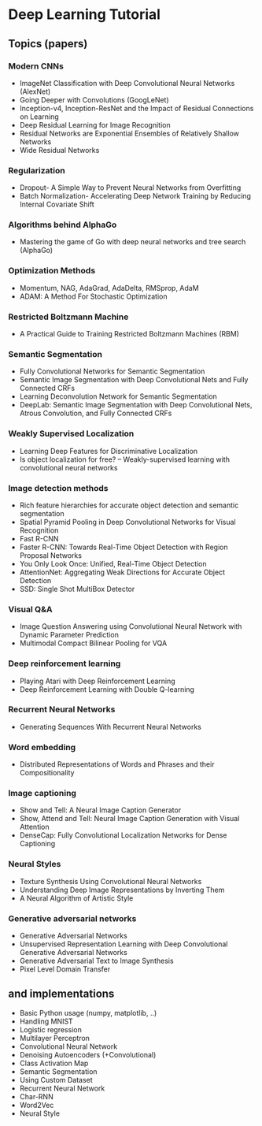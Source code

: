 # Deep Learning Tutorial 
## Topics (papers)
### Modern CNNs
- ImageNet Classification with Deep Convolutional Neural Networks (AlexNet)
- Going Deeper with Convolutions (GoogLeNet)
- Inception-v4, Inception-ResNet and the Impact of Residual Connections on Learning
- Deep Residual Learning for Image Recognition
- Residual Networks are Exponential Ensembles of Relatively Shallow Networks
- Wide Residual Networks

### Regularization
- Dropout- A Simple Way to Prevent Neural Networks from Overfitting
- Batch Normalization- Accelerating Deep Network Training by Reducing Internal Covariate Shift

### Algorithms behind AlphaGo
- Mastering the game of Go with deep neural networks and tree search (AlphaGo)

### Optimization Methods
- Momentum, NAG, AdaGrad, AdaDelta, RMSprop, AdaM
- ADAM: A Method For Stochastic Optimization

### Restricted Boltzmann Machine
- A Practical Guide to Training Restricted Boltzmann Machines (RBM)

### Semantic Segmentation
- Fully Convolutional Networks for Semantic Segmentation
- Semantic Image Segmentation with Deep Convolutional Nets and Fully Connected CRFs
- Learning Deconvolution Network for Semantic Segmentation
- DeepLab: Semantic Image Segmentation with Deep Convolutional Nets, Atrous Convolution, and Fully Connected CRFs

### Weakly Supervised Localization
- Learning Deep Features for Discriminative Localization 
- Is object localization for free? – Weakly-supervised learning with convolutional neural networks

### Image detection methods
- Rich feature hierarchies for accurate object detection and semantic segmentation
- Spatial Pyramid Pooling in Deep Convolutional Networks for Visual Recognition
- Fast R-CNN
- Faster R-CNN: Towards Real-Time Object Detection with Region Proposal Networks
- You Only Look Once: Unified, Real-Time Object Detection
- AttentionNet: Aggregating Weak Directions for Accurate Object Detection
- SSD: Single Shot MultiBox Detector

### Visual Q&A
- Image Question Answering using Convolutional Neural Network with Dynamic Parameter Prediction
- Multimodal Compact Bilinear Pooling for VQA

### Deep reinforcement learning
- Playing Atari with Deep Reinforcement Learning
- Deep Reinforcement Learning with Double Q-learning

### Recurrent Neural Networks
- Generating Sequences With Recurrent Neural Networks
 
### Word embedding
- Distributed Representations of Words and Phrases and their Compositionality
 
### Image captioning
- Show and Tell: A Neural Image Caption Generator
- Show, Attend and Tell: Neural Image Caption Generation with Visual Attention
- DenseCap: Fully Convolutional Localization Networks for Dense Captioning

### Neural Styles
- Texture Synthesis Using Convolutional Neural Networks
- Understanding Deep Image Representations by Inverting Them
- A Neural Algorithm of Artistic Style 

### Generative adversarial networks
- Generative Adversarial Networks
- Unsupervised Representation Learning with Deep Convolutional Generative Adversarial Networks
- Generative Adversarial Text to Image Synthesis
- Pixel Level Domain Transfer

## and implementations
- Basic Python usage (numpy, matplotlib, ..)
- Handling MNIST
- Logistic regression
- Multilayer Perceptron
- Convolutional Neural Network 
- Denoising Autoencoders (+Convolutional)
- Class Activation Map
- Semantic Segmentation 
- Using Custom Dataset
- Recurrent Neural Network
- Char-RNN
- Word2Vec
- Neural Style
